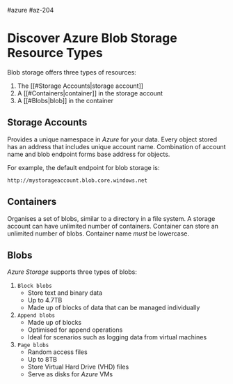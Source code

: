 #azure #az-204 

# Discover Azure Blob Storage Resource Types
Blob storage offers three types of resources:
1. The [[#Storage Accounts|storage account]]
2. A [[#Containers|container]] in the storage account
3. A [[#Blobs|blob]] in the container

## Storage Accounts
Provides a unique namespace in *Azure* for your data.
Every object stored has an address that includes unique account name.
Combination of account name and blob endpoint forms base address for objects.

For example, the default endpoint for blob storage is:
```
http://mystorageaccount.blob.core.windows.net
```

## Containers
Organises a set of blobs, similar to a directory in a file system.
A storage account can have unlimited number of containers.
Container can store an unlimited number of blobs.
Container name *must* be lowercase.

## Blobs
*Azure Storage* supports three types of blobs:
1. `Block blobs`
	- Store text and binary data
	- Up to 4.7TB
	- Made up of blocks of data that can be managed individually
2. `Append blobs`
	- Made up of blocks
	- Optimised for append operations
	- Ideal for scenarios such as logging data from virtual machines
3. `Page blobs`
	- Random access files
	- Up to 8TB
	- Store Virtual Hard Drive (VHD) files
	- Serve as disks for *Azure* VMs
